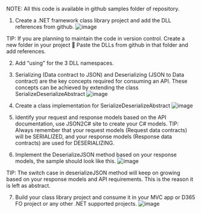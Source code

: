 NOTE: All this code is available in github samples folder of repository.
1.	Create a .NET framework class library project and add the DLL references from github.
![image](https://user-images.githubusercontent.com/63949792/162920056-429d8fd3-4f37-4714-9dad-43b9ddfe860d.png)

TIP: If you are planning to maintain the code in version control. Create a new folder in your project  Paste the DLLs from github in that folder and add references.

2.	Add “using” for the 3 DLL namespaces.
 
3.	Serializing (Data contract to JSON) and Deserializing (JSON to Data contract) are the key concepts required for consuming an API. These concepts can be achieved by extending the class 
SerializeDeserializeAbstract
 ![image](https://user-images.githubusercontent.com/63949792/162920082-e260f4c0-151e-4c83-a251-b279afa16a14.png)

4.	Create a class implementation for SerializeDeserializeAbstract
 ![image](https://user-images.githubusercontent.com/63949792/162920121-662e92ba-2562-459d-b56e-6fa0cfd13c02.png)

5.	Identify your request and response models based on the API documentation, use JSON2C# site to create your C# models.
TIP: Always remember that your request models (Request data contracts) will be SERIALIZED, and your response models (Response data contracts) are used for DESERIALIZING.

6.	Implement the DeserializeJSON method based on your response models, the sample should look like this.
 ![image](https://user-images.githubusercontent.com/63949792/162920163-af0d41c7-afe3-40c4-81c8-292cf970a642.png)

TIP: The switch case in deserializeJSON method will keep on growing based on your response models and API requirements. This is the reason it is left as abstract.

7.	Build your class library project and consume it in your MVC app or D365 FO project or any other .NET supported projects.
 ![image](https://user-images.githubusercontent.com/63949792/162920187-29f7a6df-264c-43a7-a87f-b210139aaa73.png)

